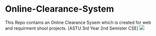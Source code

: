 # Online-Clearance-System
This Repo contains an Online Clearance Sysem which is created for web and requirment shool projects. [ASTU 3rd Year 2nd Semister CSE]
![](images/database.png)
